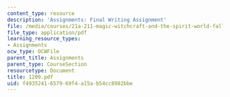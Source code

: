 ```yaml
---
content_type: resource
description: 'Assignments: Final Writing Assignment'
file: /media/courses/21a-211-magic-witchcraft-and-the-spirit-world-fall-2003/f4935241657969f4a15ab54cc8982bbe_1209.pdf
file_type: application/pdf
learning_resource_types:
- Assignments
ocw_type: OCWFile
parent_title: Assignments
parent_type: CourseSection
resourcetype: Document
title: 1209.pdf
uid: f4935241-6579-69f4-a15a-b54cc8982bbe
---
```

